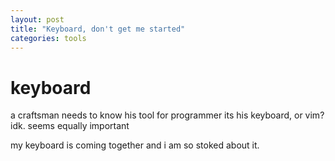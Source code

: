 ```yaml
---
layout: post
title: "Keyboard, don't get me started"
categories: tools
---
```


# keyboard

a craftsman needs to know his tool
for programmer its his keyboard, or vim? idk. seems equally important

my keyboard is coming together and i am so stoked about it.
